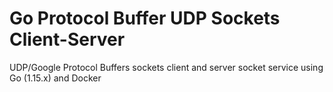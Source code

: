 # Go Protocol Buffer UDP Sockets Client-Server
UDP/Google Protocol Buffers sockets client and server socket service using Go (1.15.x) and Docker

